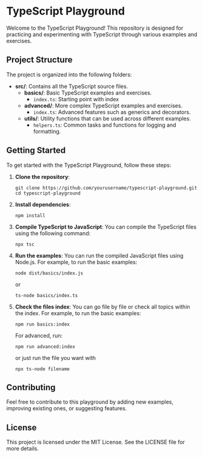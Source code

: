 # TypeScript Playground

Welcome to the TypeScript Playground! This repository is designed for practicing and experimenting with TypeScript through various examples and exercises.

## Project Structure

The project is organized into the following folders:

- **src/**: Contains all the TypeScript source files.
  - **basics/**: Basic TypeScript examples and exercises.
    - `index.ts`: Starting point with index
  - **advanced/**: More complex TypeScript examples and exercises.
    - `index.ts`: Advanced features such as generics and decorators.
  - **utils/**: Utility functions that can be used across different examples.
    - `helpers.ts`: Common tasks and functions for logging and formatting.

## Getting Started

To get started with the TypeScript Playground, follow these steps:

1. **Clone the repository**:

   ```
   git clone https://github.com/yourusername/typescript-playground.git
   cd typescript-playground
   ```

2. **Install dependencies**:

   ```
   npm install
   ```

3. **Compile TypeScript to JavaScript**:
   You can compile the TypeScript files using the following command:

   ```
   npx tsc
   ```

4. **Run the examples**:
   You can run the compiled JavaScript files using Node.js. For example, to run the basic examples:

   ```
   node dist/basics/index.js
   ```

   or

   ```
   ts-node basics/index.ts
   ```

5. **Check the files index**:
   You can go file by file or check all topics within the index.
   For example, to run the basic examples:
   ```
   npm run basics:index
   ```
   For advanced, run:
   ```
   npm run advanced:index
   ```
   or just run the file you want with
   ```
   npx ts-node filename
   ```

## Contributing

Feel free to contribute to this playground by adding new examples, improving existing ones, or suggesting features.

## License

This project is licensed under the MIT License. See the LICENSE file for more details.
